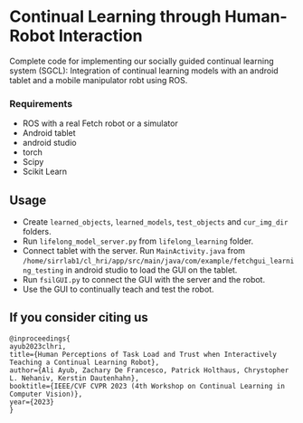 # Continual Learning through Human-Robot Interaction
Complete code for implementing our socially guided continual learning system (SGCL): Integration of continual learning models with an android tablet and a mobile manipulator robt using ROS. 

### Requirements
* ROS with a real Fetch robot or a simulator
* Android tablet
* android studio
* torch 
* Scipy 
* Scikit Learn
## Usage
* Create ```learned_objects```, ```learned_models```, ```test_objects``` and ```cur_img_dir``` folders.
* Run ```lifelong_model_server.py``` from ```lifelong_learning``` folder.
* Connect tablet with the server. Run ```MainActivity.java``` from ```/home/sirrlab1/cl_hri/app/src/main/java/com/example/fetchgui_learning_testing``` in android studio to load the GUI on the tablet.
* Run ```fsilGUI.py``` to connect the GUI with the server and the robot.
* Use the GUI to continually teach and test the robot. 
## If you consider citing us
```
@inproceedings{
ayub2023clhri,
title={Human Perceptions of Task Load and Trust when Interactively Teaching a Continual Learning Robot},
author={Ali Ayub, Zachary De Francesco, Patrick Holthaus, Chrystopher L. Nehaniv, Kerstin Dautenhahn},
booktitle={IEEE/CVF CVPR 2023 (4th Workshop on Continual Learning in Computer Vision)},
year={2023}
}
```
